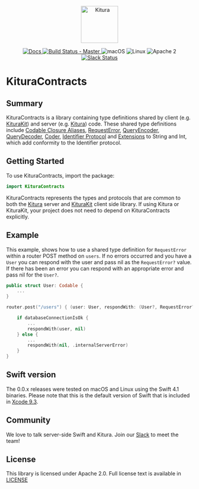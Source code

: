 <p align="center">
<a href="http://kitura.io/">
<img src="https://raw.githubusercontent.com/IBM-Swift/Kitura/master/Sources/Kitura/resources/kitura-bird.svg?sanitize=true" height="100" alt="Kitura">
</a>
</p>


<p align="center">
<a href="http://www.kitura.io/">
<img src="https://img.shields.io/badge/docs-kitura.io-1FBCE4.svg" alt="Docs">
</a>
<a href="https://travis-ci.org/IBM-Swift/KituraContracts">
<img src="https://travis-ci.org/IBM-Swift/KituraContracts.svg?branch=master" alt="Build Status - Master">
</a>
<img src="https://img.shields.io/badge/os-macOS-green.svg?style=flat" alt="macOS">
<img src="https://img.shields.io/badge/os-linux-green.svg?style=flat" alt="Linux">
<img src="https://img.shields.io/badge/license-Apache2-blue.svg?style=flat" alt="Apache 2">
<a href="http://swift-at-ibm-slack.mybluemix.net/">
<img src="http://swift-at-ibm-slack.mybluemix.net/badge.svg" alt="Slack Status">
</a>
</p>

# KituraContracts

## Summary

KituraContracts is a library containing type definitions shared by client (e.g. [KituraKit](https://ibm-swift.github.io/KituraKit/)) and server (e.g. [Kitura](https://ibm-swift.github.io/Kitura)) code. These shared type definitions include [Codable Closure Aliases](https://ibm-swift.github.io/KituraContracts/Typealiases.html), [RequestError](https://ibm-swift.github.io/KituraContracts/Structs/RequestError.html), [QueryEncoder](https://ibm-swift.github.io/KituraContracts/Classes/QueryEncoder.html), [QueryDecoder](https://ibm-swift.github.io/KituraContracts/Classes/QueryDecoder.html), [Coder](https://ibm-swift.github.io/KituraContracts/Classes/Coder.html), [Identifier Protocol](https://ibm-swift.github.io/KituraContracts/Protocols/Identifier.html#/s:15KituraContracts10IdentifierP5valueSSv) and [Extensions](https://ibm-swift.github.io/KituraContracts/Extensions.html#/s:SS) to String and Int, which add conformity to the Identifier protocol.

## Getting Started

To use KituraContracts, import the package:

````swift
import KituraContracts
````

KituraContracts represents the types and protocols that are common to both the [Kitura](https://github.com/IBM-Swift/Kitura) server and [KituraKit](https://github.com/IBM-Swift/KituraKit) client side library. If using Kitura or KituraKit, your project does not need to depend on KituraContracts explicitly.

## Example

This example, shows how to use a shared type definition for `RequestError` within a router POST method on `users`. If no errors occurred and you have a `User` you can respond with the user and pass nil as the `RequestError?` value. If there has been an error you can respond with an appropriate error and pass nil for the `User?`.

````swift
public struct User: Codable {
    ...
}

router.post("/users") { (user: User, respondWith: (User?, RequestError?) -> Void) in

    if databaseConnectionIsOk {
        ...
        respondWith(user, nil)
    } else {
        ...
        respondWith(nil, .internalServerError)
    }
}
````

## Swift version

The 0.0.x releases were tested on macOS and Linux using the Swift 4.1 binaries. Please note that this is the default version of Swift that is included in [Xcode 9.3](https://developer.apple.com/xcode/).

## Community

We love to talk server-side Swift and Kitura. Join our [Slack](http://swift-at-ibm-slack.mybluemix.net/) to meet the team!

## License

This library is licensed under Apache 2.0. Full license text is available in [LICENSE](https://github.com/IBM-Swift/KituraContracts/blob/master/LICENSE)

